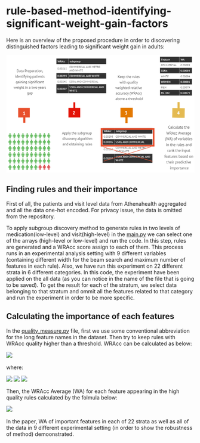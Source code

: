 # rule-based-method-identifying-significant-weight-gain-factors

Here is an overview of the proposed procedure in order to discovering distinguished factors leading to significant weight gain in adults:

![](graphic.PNG)


## Finding rules and their importance
First of all, the patients and visit level data from Athenahealth aggregated and all the data one-hot encoded. For privacy issue, the data is omitted from the repository.


To apply subgroup discovery method to generate rules in two levels of medication(low-level) and visit(high-level) in the [main.py](main.py)
we can select one of the arrays (high-level or low-level) and run the code. In this step, rules are generated and a WRAcc score assign to each of them. This process runs in an experimental analysis setting with 9 different variables (containing different width for the beam search and maximum number of features in each rule). Also, we have run this experiment on 22 different strata in 6 different categories. In this code, the experiment have been applied on the all data (as you can notice in the name of the file that is going to be saved). To get the result for each of the stratum, we select data belonging to that stratum and ommit all the features related to that category and run the experiment in order to be more specific.


## Calculating the importance of each features
In the [quality_measure.py](quality_measure.py) file, first we use some conventional abbreviation for the long feature names in the dataset. Then try to keep rules with WRAcc quality higher than a threshold. WRAcc can be calculated as below:


<img src="https://render.githubusercontent.com/render/math?math=WRAcc=Support \times (Confidence - Expected \  Confidence)">

where:

<img src="https://render.githubusercontent.com/render/math?math=Support = subgroup \ Size / dataset \ Size">
<img src="https://render.githubusercontent.com/render/math?math=Confidence =  positive \ Number \ in \ Subgroup / subgroup \ Size">
<img src="https://render.githubusercontent.com/render/math?math=Expected \ Confidence = positive \ Number \ in \ Subgroup / dataset \ Size">

Then, the WRAcc Average (WA) for each feature appearing in the high quality rules calculated by the folmula below:

<img src="https://render.githubusercontent.com/render/math?math=A_{W}(f_{i})=(\sum_{rules \ with \ f_{i}} WRAcc)/(\ Number \ of \ rules \ with \ f_{i})">

In the paper, WA of important features in each of 22 strata as well as all of the data in 9 different experimental setting (in order to show the robustness of method) demoonstrated. 
